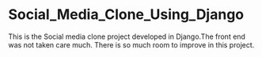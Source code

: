 # Social_Media_Clone_Using_Django
This is the Social media clone project developed in Django.The front end was not taken care much. There is so much room to improve in this project.
